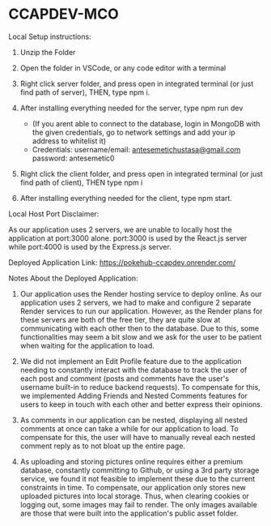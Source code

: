 # CCAPDEV-MCO



Local Setup instructions:

1. Unzip the Folder

2. Open the folder in VSCode, or any code editor with a terminal

3. Right click server folder, and press open in integrated terminal (or just find path of server), THEN, type npm i.

4. After installing everything needed for the server, type npm run dev
    - (If you arent able to connect to the database, login in MongoDB with the given credentials, go to network settings and add your ip address to whitelist it)
    - Credentials: username/email: antesemetichustasa@gmail.com password: antesemetic0

5. Right click the client folder, and press open in integrated terminal (or just find path of client), THEN type npm i

6. After installing everything needed for the client, type npm start.



Local Host Port Disclaimer:

As our application uses 2 servers, we are unable to locally host the application at port:3000 alone.
port:3000 is used by the React.js server while port:4000 is used by the Express.js server.





Deployed Application Link:
https://pokehub-ccapdev.onrender.com/



Notes About the Deployed Application:

1. Our application uses the Render hosting service to deploy online. As our application uses 2 servers, we had to make and configure 2 separate Render services to run our application. However, as the Render plans for these servers are both of the free tier, they are quite slow at communicating with each other then to the database. Due to this, some functionalities may seem a bit slow and we ask for the user to be patient when waiting for the application to load.

2. We did not implement an Edit Profile feature due to the application needing to constantly interact with the database to track the user of each post and comment (posts and comments have the user's username built-in to reduce backend requests). To compensate for this, we implemented Adding Friends and Nested Comments features for users to keep in touch with each other and better express their opinions.

3. As comments in our application can be nested, displaying all nested comments at once can take a while for our application to load. To compensate for this, the user will have to manually reveal each nested comment reply as to not bloat up the entire page.

4. As uploading and storing pictures online requires either a premium database, constantly committing to Github, or using a 3rd party storage service, we found it not feasible to implement these due to the current constraints in time. To compensate, our application only stores new uploaded pictures into local storage. Thus, when clearing cookies or logging out, some images may fail to render. The only images available are those that were built into the application's public asset folder.

